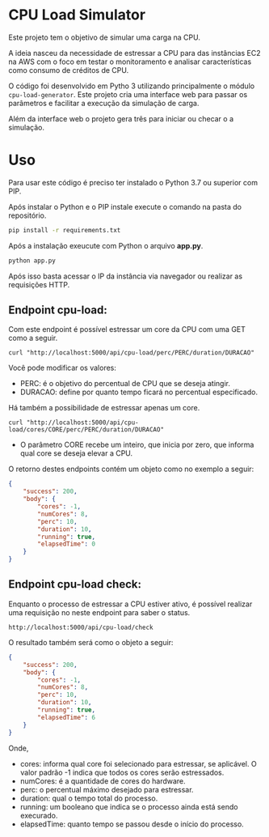# CPU Load Simulator

Este projeto tem o objetivo de simular uma carga na CPU.

A ideia nasceu da necessidade de estressar a CPU para 
das instâncias EC2 na AWS com o foco em testar o monitoramento
e analisar características como consumo de créditos de CPU.

O código foi desenvolvido em Pytho 3 utilizando principalmente
o módulo ``cpu-load-generator``. Este projeto cria uma interface
web para passar os parâmetros e facilitar a execução da
simulação de carga.

Além da interface web o projeto gera três para iniciar ou checar o
a simulação.

# Uso

Para usar este código é preciso ter instalado o Python 3.7 ou 
superior com PIP.

Após instalar o Python e o PIP instale execute o comando na pasta 
do repositório.

```bash
pip install -r requirements.txt
```

Após a instalação exeucute com Python o arquivo **app.py**.

```bash
python app.py
```

Após isso basta acessar o IP da instância via navegador ou realizar as 
requisições HTTP.

## Endpoint cpu-load:

Com este endpoint é possível estressar um core da CPU com 
uma GET como a seguir.

``curl "http://localhost:5000/api/cpu-load/perc/PERC/duration/DURACAO"`` 

Você pode modificar os valores:

- PERC: é o objetivo do percentual de CPU que se deseja atingir.
- DURACAO: define por quanto tempo ficará no percentual especificado.

Há também a possibilidade de estressar apenas um core.

``curl "http://localhost:5000/api/cpu-load/cores/CORE/perc/PERC/duration/DURACAO"`` 

- O parâmetro CORE recebe um inteiro, que inicia por zero, 
que informa qual core se deseja elevar a CPU.

O retorno destes endpoints contém um objeto como no exemplo a seguir:

```json
{
    "success": 200, 
    "body": {
        "cores": -1, 
        "numCores": 8, 
        "perc": 10, 
        "duration": 10, 
        "running": true, 
        "elapsedTime": 0
    }
}
```


## Endpoint cpu-load check:

Enquanto o processo de estressar a CPU estiver ativo, é possível
realizar uma requisição no neste endpoint para saber o status.

``http://localhost:5000/api/cpu-load/check``

O resultado também será como o objeto a seguir:


```json
{
    "success": 200, 
    "body": {
        "cores": -1, 
        "numCores": 8, 
        "perc": 10, 
        "duration": 10, 
        "running": true, 
        "elapsedTime": 6
    }
}
```

Onde,

- cores: informa qual core foi selecionado para estressar, se aplicável. 
O valor padrão -1 indica que todos os cores serão estressados.
- numCores: é a quantidade de cores do hardware.
- perc: o percentual máximo desejado para estressar.
- duration: qual o tempo total do processo.
- running: um booleano que indica se o processo ainda está sendo execurado.
- elapsedTime: quanto tempo se passou desde o início do processo.
